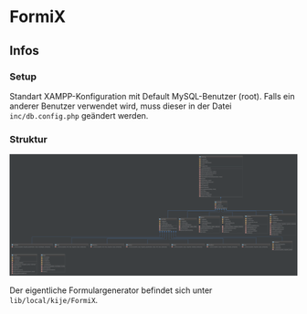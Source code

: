 FormiX
======

## Infos
### Setup
Standart XAMPP-Konfiguration mit Default MySQL-Benutzer (root). Falls ein anderer Benutzer verwendet wird, muss
dieser in der Datei <code>inc/db.config.php</code> geändert werden.

### Struktur
![diagram](diagram_09-04-2014.png)

Der eigentliche Formulargenerator befindet sich unter <code>lib/local/kije/FormiX</code>.
